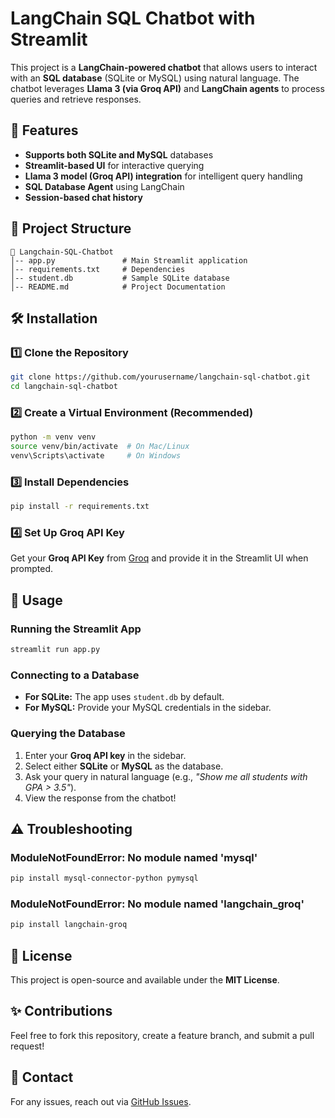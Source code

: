 # LangChain SQL Chatbot with Streamlit

This project is a **LangChain-powered chatbot** that allows users to interact with an **SQL database** (SQLite or MySQL) using natural language. The chatbot leverages **Llama 3 (via Groq API)** and **LangChain agents** to process queries and retrieve responses.

## 🚀 Features
- **Supports both SQLite and MySQL** databases
- **Streamlit-based UI** for interactive querying
- **Llama 3 model (Groq API) integration** for intelligent query handling
- **SQL Database Agent** using LangChain
- **Session-based chat history**

## 📂 Project Structure
```plaintext
📁 Langchain-SQL-Chatbot
│-- app.py               # Main Streamlit application
│-- requirements.txt     # Dependencies
│-- student.db           # Sample SQLite database
│-- README.md            # Project Documentation
```

## 🛠️ Installation
### 1️⃣ Clone the Repository
```bash
git clone https://github.com/yourusername/langchain-sql-chatbot.git
cd langchain-sql-chatbot
```

### 2️⃣ Create a Virtual Environment (Recommended)
```bash
python -m venv venv
source venv/bin/activate  # On Mac/Linux
venv\Scripts\activate     # On Windows
```

### 3️⃣ Install Dependencies
```bash
pip install -r requirements.txt
```

### 4️⃣ Set Up Groq API Key
Get your **Groq API Key** from [Groq](https://groq.com) and provide it in the Streamlit UI when prompted.

## 🔧 Usage
### Running the Streamlit App
```bash
streamlit run app.py
```

### Connecting to a Database
- **For SQLite:** The app uses `student.db` by default.
- **For MySQL:** Provide your MySQL credentials in the sidebar.

### Querying the Database
1. Enter your **Groq API key** in the sidebar.
2. Select either **SQLite** or **MySQL** as the database.
3. Ask your query in natural language (e.g., *"Show me all students with GPA > 3.5"*).
4. View the response from the chatbot!

## ⚠️ Troubleshooting
### **ModuleNotFoundError: No module named 'mysql'**
```bash
pip install mysql-connector-python pymysql
```

### **ModuleNotFoundError: No module named 'langchain_groq'**
```bash
pip install langchain-groq
```

## 📜 License
This project is open-source and available under the **MIT License**.

## ✨ Contributions
Feel free to fork this repository, create a feature branch, and submit a pull request!

## 📩 Contact
For any issues, reach out via [GitHub Issues](divyagoyalbg@gmail.com).

